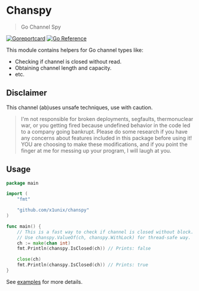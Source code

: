 # Chanspy

> Go Channel Spy

[![Goreportcard](https://goreportcard.com/badge/github.com/x1unix/chanspy)](https://goreportcard.com/report/github.com/x1unix/chanspy)
[![Go Reference](https://pkg.go.dev/badge/github.com/x1unix/chanspy.svg)](https://pkg.go.dev/github.com/x1unix/chanspy)

This module contains helpers for Go channel types like:

* Checking if channel is closed without read.
* Obtaining channel length and capacity.
* etc.

## Disclaimer

This channel (ab)uses unsafe techniques, use with caution.

> I'm not responsible for broken deployments, segfaults, thermonuclear war, or you getting fired because undefined behavior in the code led to a company going bankrupt.
> Please do some research if you have any concerns about features included in this package before using it!
> YOU are choosing to make these modifications, and if you point the finger at me for messing up your program, I will laugh at you.

## Usage

```go
package main

import (
    "fmt"

    "github.com/x1unix/chanspy"
)

func main() {
    // This is a fast way to check if channel is closed without block.
    // Use chanspy.ValueOf(ch, chanspy.WithLock) for thread-safe way.
    ch := make(chan int)
    fmt.Println(chanspy.IsClosed(ch)) // Prints: false

    close(ch)
    fmt.Println(chanspy.IsClosed(ch)) // Prints: true
}
```

See [examples](./example_test.go) for more details.

